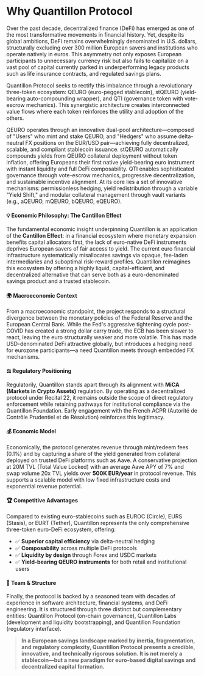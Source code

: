# Why Quantillon Protocol

Over the past decade, decentralized finance (DeFi) has emerged as one of the most transformative movements in financial history. Yet, despite its global ambitions, DeFi remains overwhelmingly denominated in U.S. dollars, structurally excluding over 300 million European savers and institutions who operate natively in euros. This asymmetry not only exposes European participants to unnecessary currency risk but also fails to capitalize on a vast pool of capital currently parked in underperforming legacy products such as life insurance contracts, and regulated savings plans.

Quantillon Protocol seeks to rectify this imbalance through a revolutionary three-token ecosystem: QEURO (euro-pegged stablecoin), stQEURO (yield-bearing auto-compounding wrapper), and QTI (governance token with vote-escrow mechanics). This synergistic architecture creates interconnected value flows where each token reinforces the utility and adoption of the others.

QEURO operates through an innovative dual-pool architecture—composed of "Users" who mint and stake QEURO, and "Hedgers" who assume delta-neutral FX positions on the EUR/USD pair—achieving fully decentralized, scalable, and compliant stablecoin issuance. stQEURO automatically compounds yields from QEURO collateral deployment without token inflation, offering Europeans their first native yield-bearing euro instrument with instant liquidity and full DeFi composability. QTI enables sophisticated governance through vote-escrow mechanics, progressive decentralization, and sustainable incentive alignment. At its core lies a set of innovative mechanisms: permissionless hedging, yield redistribution through a variable "Yield Shift," and modular collateral management through vault variants (e.g., aQEURO, mQEURO, bQEURO, eQEURO).

#### 💡 Economic Philosophy: The Cantillon Effect

The fundamental economic insight underpinning Quantillon is an application of the **Cantillon Effect**: in a financial ecosystem where monetary expansion benefits capital allocators first, the lack of euro-native DeFi instruments deprives European savers of fair access to yield. The current euro financial infrastructure systematically misallocates savings via opaque, fee-laden intermediaries and suboptimal risk-reward profiles. Quantillon reimagines this ecosystem by offering a highly liquid, capital-efficient, and decentralized alternative that can serve both as a euro-denominated savings product and a trusted stablecoin.

#### 🌍 Macroeconomic Context

From a macroeconomic standpoint, the project responds to a structural divergence between the monetary policies of the Federal Reserve and the European Central Bank. While the Fed's aggressive tightening cycle post-COVID has created a strong dollar carry trade, the ECB has been slower to react, leaving the euro structurally weaker and more volatile. This has made USD-denominated DeFi attractive globally, but introduces a hedging need for eurozone participants—a need Quantillon meets through embedded FX mechanisms.

#### ⚖️ Regulatory Positioning

Regulatorily, Quantillon stands apart through its alignment with **MiCA (Markets in Crypto Assets)** regulation. By operating as a decentralized protocol under Recital 22, it remains outside the scope of direct regulatory enforcement while retaining pathways for institutional compliance via the Quantillon Foundation. Early engagement with the French ACPR (Autorité de Contrôle Prudentiel et de Résolution) reinforces this legitimacy.

#### 💰 Economic Model

Economically, the protocol generates revenue through mint/redeem fees (0.1%) and by capturing a share of the yield generated from collateral deployed on trusted DeFi platforms such as Aave. A conservative projection at 20M TVL (Total Value Locked) with an average Aave APY of 7% and swap volume 20x TVL yields over **500K EUR/year** in protocol revenue. This supports a scalable model with low fixed infrastructure costs and exponential revenue potential.

#### 🏆 Competitive Advantages

Compared to existing euro-stablecoins such as EUROC (Circle), EURS (Stasis), or EURT (Tether), Quantillon represents the only comprehensive three-token euro-DeFi ecosystem, offering:

* ✅ **Superior capital efficiency** via delta-neutral hedging
* ✅ **Composability** across multiple DeFi protocols
* ✅ **Liquidity by design** through Forex and USDC markets
* ✅ **Yield-bearing QEURO instruments** for both retail and institutional users

#### 👥 Team & Structure

Finally, the protocol is backed by a seasoned team with decades of experience in software architecture, financial systems, and DeFi engineering. It is structured through three distinct but complementary entities: Quantillon Protocol (on-chain governance), Quantillon Labs (development and liquidity bootstrapping), and Quantillon Foundation (regulatory interface).

> **In a European savings landscape marked by inertia, fragmentation, and regulatory complexity, Quantillon Protocol presents a credible, innovative, and technically rigorous solution. It is not merely a stablecoin—but a new paradigm for euro-based digital savings and decentralized capital formation.**

